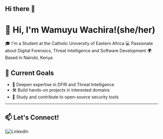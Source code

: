 ## Hi there 👋

<!--
**wamuyu-w/wamuyu-w** is a ✨ _special_ ✨ repository because its `README.md` (this file) appears on your GitHub profile.

Here are some ideas to get you started:

- 🔭 I’m currently working on ...
- 🌱 I’m currently learning ...
- 👯 I’m looking to collaborate on ...
- 🤔 I’m looking for help with ...
- 💬 Ask me about ...
- 📫 How to reach me: ...
- 😄 Pronouns: ...
- ⚡ Fun fact: ...
-->
# 👋 Hi, I'm Wamuyu Wachira!(she/her)

🎓 I'm a Student at the Catholic University of Eastern Africa
💻 Passionate about Digital Forensics, Threat Intelligence and Software Development
🌍 Based in Nairobi, Kenya


## 🚀 Current Goals
- 🔐 Deepen expertise in DFIR and Threat Intelligence  
- 🛠️ Build hands-on projects in interested domains
- 📘 Study and contribute to open-source security tools

---


## 📫 Let's Connect!
[![LinkedIn](https://www.linkedin.com/in/wamuyu-w-293062240/)


